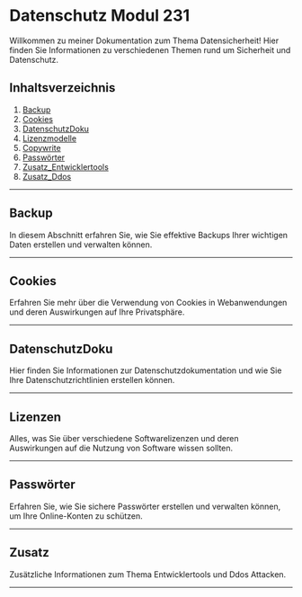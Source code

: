 # Datenschutz Modul 231

Willkommen zu meiner Dokumentation zum Thema Datensicherheit! Hier finden Sie Informationen zu verschiedenen Themen rund um Sicherheit und Datenschutz.

## Inhaltsverzeichnis

1. [Backup](Backup/06_BackupProbleme-und-Juristisches_Probesterben.md)
2. [Cookies](Cookies/woGibtEsCookies.md)
3. [DatenschutzDoku](datenschutzdoku/meineDatenschuetzen_Dokumentation.md)
4. [Lizenzmodelle](Lizenzen/lizenzmodelle.md)
5. [Copywrite](Lizenzen/copywrite.md)
6. [Passwörter](Passwoerter/sicherePasswoerter.md)
7. [Zusatz_Entwicklertools](Zusatz/HacksMitEntwicklertools.md)
8. [Zusatz_Ddos](Zusatz/Record_Ddos.md)

---

## Backup <a name="backup"></a>

In diesem Abschnitt erfahren Sie, wie Sie effektive Backups Ihrer wichtigen Daten erstellen und verwalten können.

---

## Cookies <a name="cookies"></a>

Erfahren Sie mehr über die Verwendung von Cookies in Webanwendungen und deren Auswirkungen auf Ihre Privatsphäre.

---

## DatenschutzDoku <a name="datenschutzdoku"></a>

Hier finden Sie Informationen zur Datenschutzdokumentation und wie Sie Ihre Datenschutzrichtlinien erstellen können.

---

## Lizenzen <a name="lizenzen"></a>

Alles, was Sie über verschiedene Softwarelizenzen und deren Auswirkungen auf die Nutzung von Software wissen sollten.

---

## Passwörter <a name="passwörter"></a>

Erfahren Sie, wie Sie sichere Passwörter erstellen und verwalten können, um Ihre Online-Konten zu schützen.

---

## Zusatz <a name="zusatz"></a>

Zusätzliche Informationen zum Thema Entwicklertools und Ddos Attacken.

---



